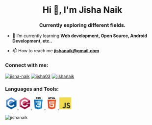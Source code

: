 <h1 align="center">Hi 👋, I'm Jisha Naik </h1>
<h3 align="center">Currently exploring different fields.</h3>

- 🌱 I’m currently learning **Web development, Open Source, Android Development, etc..**

- 📫 How to reach me **jishanaik@gmail.com**

<h3 align="left">Connect with me:</h3>
<p align="left">
<a href="https://linkedin.com/in/jisha-naik" target="blank"><img align="center" src="https://raw.githubusercontent.com/rahuldkjain/github-profile-readme-generator/master/src/images/icons/Social/linked-in-alt.svg" alt="jisha-naik" height="30" width="40" /></a>
<a href="https://www.codechef.com/users/jisha03" target="blank"><img align="center" src="https://cdn.jsdelivr.net/npm/simple-icons@3.1.0/icons/codechef.svg" alt="jisha03" height="30" width="40" /></a>
<a href="https://www.hackerrank.com/jishanaik" target="blank"><img align="center" src="https://raw.githubusercontent.com/rahuldkjain/github-profile-readme-generator/master/src/images/icons/Social/hackerrank.svg" alt="jishanaik" height="30" width="40" /></a>
</p>

<h3 align="left">Languages and Tools:</h3>
<a href="https://www.cprogramming.com/" target="_blank"> <img src="https://raw.githubusercontent.com/devicons/devicon/master/icons/c/c-original.svg" alt="c" width="40" height="40"/> </a> <a href="https://www.w3schools.com/cpp/" target="_blank"> <img src="https://raw.githubusercontent.com/devicons/devicon/master/icons/cplusplus/cplusplus-original.svg" alt="cplusplus" width="40" height="40"/> </a> <a href="https://www.w3schools.com/css/" target="_blank"> <img src="https://raw.githubusercontent.com/devicons/devicon/master/icons/css3/css3-original-wordmark.svg" alt="css3" width="40" height="40"/> </a> <a href="https://www.w3.org/html/" target="_blank"> <img src="https://raw.githubusercontent.com/devicons/devicon/master/icons/html5/html5-original-wordmark.svg" alt="html5" width="40" height="40"/> </a> <a href="https://developer.mozilla.org/en-US/docs/Web/JavaScript" target="_blank"> <img src="https://raw.githubusercontent.com/devicons/devicon/master/icons/javascript/javascript-original.svg" alt="javascript" width="40" height="40"/> </a> </p>

<p><img align="center" src="https://github-readme-stats.vercel.app/api/top-langs?username=jishanaik&show_icons=true&locale=en&layout=compact" alt="jishanaik" /></p>

